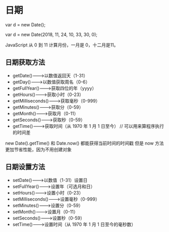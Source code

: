# 日期

var d = new Date();
<!-- 用当前日期和时间创建新的日期对象 -->
var d = new Date(2018, 11, 24, 10, 33, 30, 0);
<!-- 用指定日期和时间创建新的日期对象，7个数字分别指定年、月、日、小时、分钟、秒和毫秒（按此顺序） -->
JavaScript 从 0 到 11 计算月份，一月是 0，十二月是11。

## 日期获取方法

- getDate()--->以数值返回天（1-31）
- getDay()--->以数值获取周名（0-6）
- getFullYear()--->获取四位的年（yyyy）
- getHours()--->获取小时（0-23）
- getMilliseconds()--->获取毫秒（0-999）
- getMinutes()--->获取分（0-59）
- getMonth()--->获取月（0-11）
- getSeconds()--->获取秒（0-59）
- getTime()--->获取时间（从 1970 年 1 月 1 日至今）   // 可以用来算程序执行的时间差

new Date().getTime() 和 Date.now() 都能获得当前时间的时间戳
但是 now 方法更加节省性能，因为不用创建对象

## 日期设置方法

- setDate()--->以数值（1-31）设置日
- setFullYear()--->设置年（可选月和日）
- setHours()--->设置小时（0-23）
- setMilliseconds()--->设置毫秒（0-999）
- setMinutes()--->设置分（0-59）
- setMonth()--->设置月（0-11）
- setSeconds()--->设置秒（0-59）
- setTime()--->设置时间（从 1970 年 1 月 1 日至今的毫秒数）
